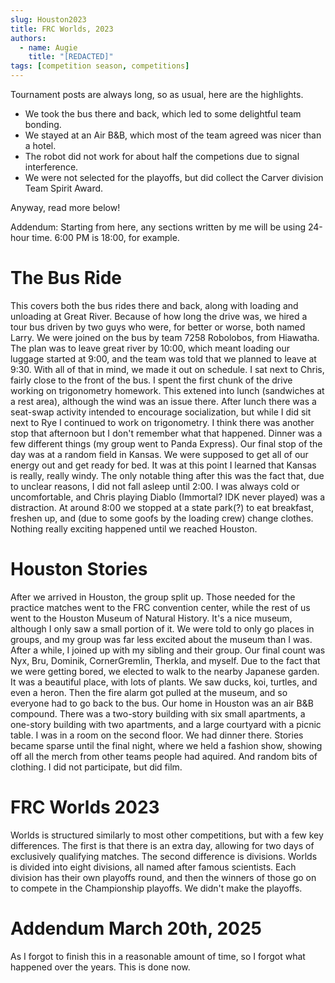 ```yaml
---
slug: Houston2023
title: FRC Worlds, 2023
authors:
  - name: Augie
    title: "[REDACTED]"
tags: [competition season, competitions]
---
```


Tournament posts are always long, so as usual, here are the highlights.

* We took the bus there and back, which led to some delightful team bonding.
* We stayed at an Air B&B, which most of the team agreed was nicer than a hotel.
* The robot did not work for about half the competions due to signal interference.
* We were not selected for the playoffs, but did collect the Carver division Team Spirit Award.

Anyway, read more below!

Addendum: Starting from here, any sections written by me will be using 24-hour time. 6:00 PM is 18:00, for example.
<!--truncate-->

# The Bus Ride

This covers both the bus rides there and back, along with loading and unloading at Great River. Because of how long the drive was, we hired a tour bus driven by two guys who were, for better or worse, both named Larry. We were joined on the bus by team 7258 Robolobos, from Hiawatha. The plan was to leave great river by 10:00, which meant loading our luggage started at 9:00, and the team was told that we planned to leave at 9:30. With all of that in mind, we made it out on schedule. I sat next to Chris, fairly close to the front of the bus. I spent the first chunk of the drive working on trigonometry homework. This extened into lunch (sandwiches at a rest area), although the wind was an issue there. After lunch there was a seat-swap activity intended to encourage socialization, but while I did sit next to Rye I continued to work on trigonometry. I think there was another stop that afternoon but I don't remember what that happened. Dinner was a few different things (my group went to Panda Express). Our final stop of the day was at a random field in Kansas. We were supposed to get all of our energy out and get ready for bed. It was at this point I learned that Kansas is really, really windy. The only notable thing after this was the fact that, due to unclear reasons, I did not fall asleep until 2:00. I was always cold or uncomfortable, and Chris playing Diablo (Immortal? IDK never played) was a distraction. At around 8:00 we stopped at a state park(?) to eat breakfast, freshen up, and (due to some goofs by the loading crew) change clothes. Nothing really exciting happened until we reached Houston.

# Houston Stories
After we arrived in Houston, the group split up. Those needed for the practice matches went to the FRC convention center, while the rest of us went to the Houston Museum of Natural History. It's a nice museum, although I only saw a small portion of it. We were told to only go places in groups, and my group was far less excited about the museum than I was. After a while, I joined up with my sibling and their group. Our final count was Nyx, Bru, Dominik, CornerGremlin, Therkla, and myself. Due to the fact that we were getting bored, we elected to walk to the nearby Japanese garden. It was a beautiful place, with lots of plants. We saw ducks, koi, turtles, and even a heron. Then the fire alarm got pulled at the museum, and so everyone had to go back to the bus. Our home in Houston was an air B&B compound. There was a two-story building with six small apartments, a one-story building with two apartments, and a large courtyard with a picnic table. I was in a room on the second floor. We had dinner there. Stories became sparse until the final night, where we held a fashion show, showing off all the merch from other teams people had aquired. And random bits of clothing. I did not participate, but did film. 

# FRC Worlds 2023
Worlds is structured similarly to most other competitions, but with a few key differences. The first is that there is an extra day, allowing for two days of exclusively qualifying matches. The second difference is divisions. Worlds is divided into eight divisions, all named after famous scientists. Each division has their own playoffs round, and then the winners of those go on to compete in the Championship playoffs.
We didn't make the playoffs.

# Addendum March 20th, 2025
As I forgot to finish this in a reasonable amount of time, so I forgot what happened over the years. This is done now. 